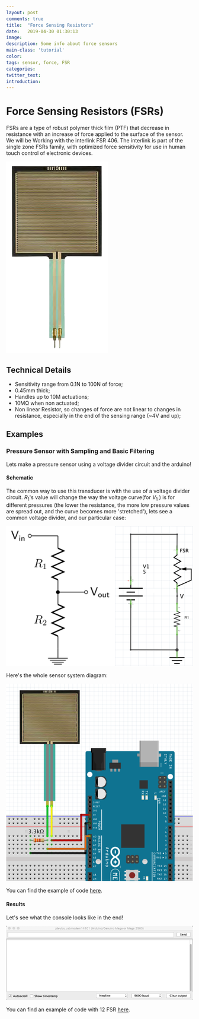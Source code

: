 ```yaml
---
layout: post
comments: true
title:  "Force Sensing Resistors"
date:   2019-04-30 01:30:13
image: 
description: Some info about force sensors
main-class: 'tutorial'
color:
tags: sensor, force, FSR
categories:
twitter_text:
introduction:
---
```




# Force Sensing Resistors (FSRs)

FSRs are a type of robust polymer thick film (PTF) that decrease in resistance with an increase of force applied to the surface of the sensor. We will be Working with the interlink FSR 406.
The interlink is part of the single zone FSRs family, with optimized force sensitivity for use in human touch control of electronic devices.

![Force Sensing Resistors](/assets/img/posts/force_2.png)

## Technical Details

* Sensitivity range from 0.1N to 100N of force;
* 0.45mm thick;
* Handles up to 10M actuations;
* 10MΩ when non actuated;
* Non linear Resistor, so changes of force are not linear to changes in resistance, especially in the end of the sensing range (~4V and up);


## Examples

### Pressure Sensor with Sampling and Basic Filtering
Lets make a pressure sensor using a voltage divider circuit and the arduino!

#### Schematic
The common way to use this transducer is with the use of a voltage divider circuit. $R_1$'s value will change the way the voltage curve(for $V_1$ ) is for different pressures (the lower the resistance,  the more low pressure values are spread out, and the curve becomes more 'stretched'), lets see a common voltage divider, and our particular case:

![Schematic](/assets/img/posts/force_3.png)

Here's the whole sensor system diagram:

![Sensor system diagram](/assets/img/posts/force_4.png)

You can find the example of code [here](https://github.com/datacentricdesign/lab/blob/master/examples/sensors/force/fsr_406/fsr_406.ino).


#### Results
Let's see what the console looks like in the end!

![Result](/assets/img/posts/force_1.gif)


You can find an example of code with 12 FSR 
[here](https://github.com/datacentricdesign/lab/blob/master/examples/sensors/force/fsr_406_x12/fsr_406_x12.ino).
